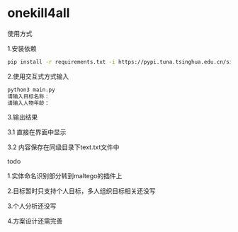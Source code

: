 # onekill4all







使用方式

1.安装依赖

```sh
pip install -r requirements.txt -i https://pypi.tuna.tsinghua.edu.cn/simple
```

2.使用交互式方式输入

```sh
python3 main.py
请输入目标名称：
请输入人物年龄：
```

3.输出结果

3.1 直接在界面中显示

3.2 内容保存在同级目录下text.txt文件中



todo

1.实体命名识别部分转到maltego的插件上

2.目标暂时只支持个人目标，多人组织目标相关还没写

3.个人分析还没写

4.方案设计还需完善